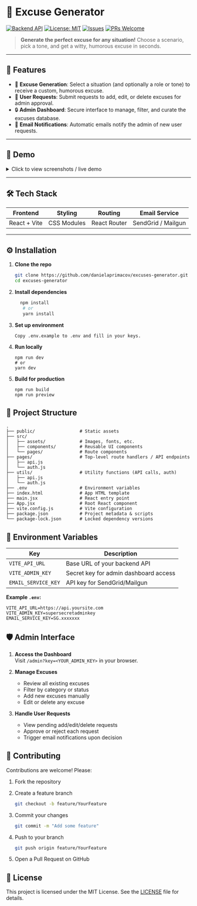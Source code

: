 # 🚀 Excuse Generator
[![Backend API](https://img.shields.io/badge/backend-API-blue?style=flat-square)](https://github.com/danielaprimacov/excuses-generator-api)
[![License: MIT](https://img.shields.io/badge/License-MIT-blue.svg)](#license) [![Issues](https://img.shields.io/github/issues/yourusername/excuse-generator.svg)](https://github.com/danielaprimacov/excuses-generator/issues) [![PRs Welcome](https://img.shields.io/badge/PRs-welcome-brightgreen.svg)](#contributing)

> **Generate the perfect excuse for any situation!** Choose a scenario, pick a tone, and get a witty, humorous excuse in seconds.

---

## 🌟 Features

- 🎲 **Excuse Generation**: Select a situation (and optionally a role or tone) to receive a custom, humorous excuse.
- 📨 **User Requests**: Submit requests to add, edit, or delete excuses for admin approval.
- 🔒 **Admin Dashboard**: Secure interface to manage, filter, and curate the excuses database.
- 📧 **Email Notifications**: Automatic emails notify the admin of new user requests.

---

## 🎨 Demo

<details>  
<summary>Click to view screenshots / live demo</summary>

![Home Page Screenshot](https://drive.google.com/file/d/1D4589GqPRKMN39An88mD362sTgMcOtk7/view?usp=sharing)  
![Admin Dashboard Screenshot](https://drive.google.com/file/d/1tHCBF4ZYCFD3eKXp92eaz_XOc8mAskoq/view?usp=sharing)

> Live Demo: [nopify.netlify.app](https://nopify.netlify.app)

</details>

---

## 🛠️ Tech Stack

| Frontend     | Styling     | Routing      | Email Service      |
| ------------ | ----------- | ------------ | ------------------ |
| React + Vite | CSS Modules | React Router | SendGrid / Mailgun |

---

## ⚙️ Installation

1. **Clone the repo**
   ```bash
   git clone https://github.com/danielaprimacov/excuses-generator.git
   cd excuses-generator
   ```
2. **Install dependencies**

   ```bash
     npm install
      # or
      yarn install
   ```

3. **Set up environment**

   ```
   Copy .env.example to .env and fill in your keys.
   ```

4. **Run locally**

   ```
   npm run dev
   # or
   yarn dev
   ```

5. **Build for production**

   ```
   npm run build
   npm run preview
   ```

## 📁 Project Structure

```
.
├── public/                 # Static assets
├── src/
│   ├── assets/             # Images, fonts, etc.
│   ├── components/         # Reusable UI components
│   └── pages/              # Route components
├── pages/                  # Top-level route handlers / API endpoints
│   ├── api.js
│   └── auth.js
├── utils/                  # Utility functions (API calls, auth)
│   ├── api.js
│   └── auth.js
├── .env                    # Environment variables
├── index.html              # App HTML template
├── main.jsx                # React entry point
├── App.jsx                 # Root React component
├── vite.config.js          # Vite configuration
├── package.json            # Project metadata & scripts
└── package-lock.json       # Locked dependency versions
```

## 🔧 Environment Variables

| Key                 | Description                           |
| ------------------- | ------------------------------------- |
| `VITE_API_URL`      | Base URL of your backend API          |
| `VITE_ADMIN_KEY`    | Secret key for admin dashboard access |
| `EMAIL_SERVICE_KEY` | API key for SendGrid/Mailgun          |

**Example `.env`:**

```env
VITE_API_URL=https://api.yoursite.com
VITE_ADMIN_KEY=supersecretadminkey
EMAIL_SERVICE_KEY=SG.xxxxxxx
```

## 🛡️ Admin Interface

1. **Access the Dashboard**  
   Visit `/admin?key=<YOUR_ADMIN_KEY>` in your browser.

2. **Manage Excuses**

   - Review all existing excuses
   - Filter by category or status
   - Add new excuses manually
   - Edit or delete any excuse

3. **Handle User Requests**
   - View pending add/edit/delete requests
   - Approve or reject each request
   - Trigger email notifications upon decision

## 🤝 Contributing

Contributions are welcome! Please:

1. Fork the repository
2. Create a feature branch
   ```bash
   git checkout -b feature/YourFeature
   ```
3. Commit your changes

   ```bash
   git commit -m "Add some feature"

   ```

4. Push to your branch
   ```bash
   git push origin feature/YourFeature
   ```
5. Open a Pull Request on GitHub

## 📜 License

This project is licensed under the MIT License. See the [LICENSE](LICENSE) file for details.
